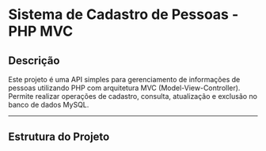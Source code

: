 # Sistema de Cadastro de Pessoas - PHP MVC

## Descrição

Este projeto é uma API simples para gerenciamento de informações de pessoas utilizando PHP com arquitetura MVC (Model-View-Controller). Permite realizar operações de cadastro, consulta, atualização e exclusão no banco de dados MySQL.

---

## Estrutura do Projeto
